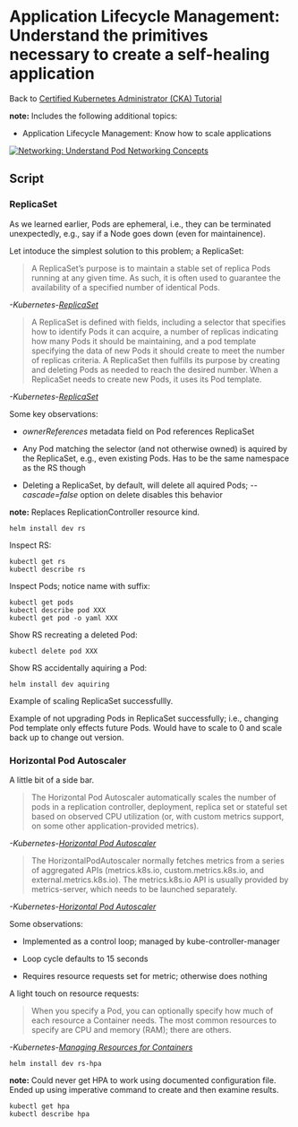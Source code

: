 # Application Lifecycle Management: Understand the primitives necessary to create a self-healing application

Back to [Certified Kubernetes Administrator (CKA) Tutorial](https://github.com/larkintuckerllc/k8s-cka-tutorial)

**note:** Includes the following additional topics:

* Application Lifecycle Management: Know how to scale applications

[![Networking: Understand Pod Networking Concepts](http://img.youtube.com/vi/FNNjDbX0UIo/0.jpg)](https://youtu.be/FNNjDbX0UIo)

## Script

### ReplicaSet

As we learned earlier, Pods are ephemeral, i.e., they can be terminated unexpectedly, e.g., say if a Node goes down (even for maintainence).

Let intoduce the simplest solution to this problem; a ReplicaSet:

> A ReplicaSet’s purpose is to maintain a stable set of replica Pods running at any given time. As such, it is often used to guarantee the availability of a specified number of identical Pods.

*-Kubernetes-[ReplicaSet](https://kubernetes.io/docs/concepts/workloads/controllers/replicaset/)*

> A ReplicaSet is defined with fields, including a selector that specifies how to identify Pods it can acquire, a number of replicas indicating how many Pods it should be maintaining, and a pod template specifying the data of new Pods it should create to meet the number of replicas criteria. A ReplicaSet then fulfills its purpose by creating and deleting Pods as needed to reach the desired number. When a ReplicaSet needs to create new Pods, it uses its Pod template.

*-Kubernetes-[ReplicaSet](https://kubernetes.io/docs/concepts/workloads/controllers/replicaset/)*

Some key observations:

* *ownerReferences* metadata field on Pod references ReplicaSet

* Any Pod matching the selector (and not otherwise owned) is aquired by the ReplicaSet, e.g., even existing Pods.  Has to be the same namespace as the RS though

* Deleting a ReplicaSet, by default, will delete all aquired Pods; *--cascade=false* option on delete disables this behavior

**note:** Replaces ReplicationController resource kind.

```plaintext
helm install dev rs
```

Inspect RS:

```plaintext
kubectl get rs
kubectl describe rs
```

Inspect Pods; notice name with suffix:

```plaintext
kubectl get pods
kubectl describe pod XXX
kubectl get pod -o yaml XXX
```

Show RS recreating a deleted Pod:

```plaintext
kubectl delete pod XXX
```

Show RS accidentally aquiring a Pod:

```plaintext
helm install dev aquiring
```

Example of scaling ReplicaSet successfullly.

Example of not upgrading Pods in ReplicaSet successfully; i.e., changing Pod template only effects future Pods.  Would have to scale to 0 and scale back up to change out version.

### Horizontal Pod Autoscaler

A little bit of a side bar.

> The Horizontal Pod Autoscaler automatically scales the number of pods in a replication controller, deployment, replica set or stateful set based on observed CPU utilization (or, with custom metrics support, on some other application-provided metrics).

*-Kubernetes-[Horizontal Pod Autoscaler](https://kubernetes.io/docs/tasks/run-application/horizontal-pod-autoscale/)*

> The HorizontalPodAutoscaler normally fetches metrics from a series of aggregated APIs (metrics.k8s.io, custom.metrics.k8s.io, and external.metrics.k8s.io). The metrics.k8s.io API is usually provided by metrics-server, which needs to be launched separately.

*-Kubernetes-[Horizontal Pod Autoscaler](https://kubernetes.io/docs/tasks/run-application/horizontal-pod-autoscale/)*

Some observations:

* Implemented as a control loop; managed by kube-controller-manager

* Loop cycle defaults to 15 seconds

* Requires resource requests set for metric; otherwise does nothing

A light touch on resource requests:

> When you specify a Pod, you can optionally specify how much of each resource a Container needs. The most common resources to specify are CPU and memory (RAM); there are others.

*-Kubernetes-[Managing Resources for Containers](https://kubernetes.io/docs/concepts/configuration/manage-resources-containers/)*

```plaintext
helm install dev rs-hpa
```

**note:** Could never get HPA to work using documented configuration file.  Ended up using imperative command to create and then examine results.

```plaintext
kubectl get hpa
kubectl describe hpa
```
